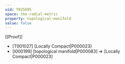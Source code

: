 ```yaml
---
uid: T025695
space: the-radial-metric
property: topological-manifold
value: false
---
```

[[Proof]]

* [T001027] [Locally Compact|P000023]
* [I000199] [topological manifold|P000083] => [Locally Compact|P000023]

